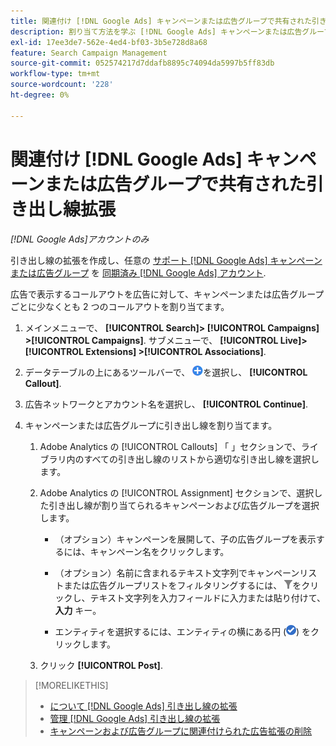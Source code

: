 ```yaml
---
title: 関連付け [!DNL Google Ads] キャンペーンまたは広告グループで共有された引き出し線拡張
description: 割り当て方法を学ぶ [!DNL Google Ads] キャンペーンまたは広告グループへの共有引き出し線の拡張
exl-id: 17ee3de7-562e-4ed4-bf03-3b5e728d8a68
feature: Search Campaign Management
source-git-commit: 052574217d7ddafb8895c74094da5997b5ff83db
workflow-type: tm+mt
source-wordcount: '228'
ht-degree: 0%

---
```


# 関連付け [!DNL Google Ads] キャンペーンまたは広告グループで共有された引き出し線拡張

*[!DNL Google Ads]アカウントのみ*

引き出し線の拡張を作成し、任意の [サポート [!DNL Google Ads] キャンペーンまたは広告グループ](/help/search-social-commerce/introduction/supported-inventory.md) を [同期済み [!DNL Google Ads] アカウント](/help/search-social-commerce/campaign-management/accounts/ad-network-account-about.md).

広告で表示するコールアウトを広告に対して、キャンペーンまたは広告グループごとに少なくとも 2 つのコールアウトを割り当てます。

1. メインメニューで、 **[!UICONTROL Search]> [!UICONTROL Campaigns] >[!UICONTROL Campaigns]**. サブメニューで、 **[!UICONTROL Live]> [!UICONTROL Extensions] >[!UICONTROL Associations]**.

1. データテーブルの上にあるツールバーで、 ![作成](/help/search-social-commerce/assets/add.png "作成")を選択し、 **[!UICONTROL Callout]**.

1. 広告ネットワークとアカウント名を選択し、 **[!UICONTROL Continue]**.

1. キャンペーンまたは広告グループに引き出し線を割り当てます。

   1. Adobe Analytics の [!UICONTROL Callouts] 「 」セクションで、ライブラリ内のすべての引き出し線のリストから適切な引き出し線を選択します。

   1. Adobe Analytics の [!UICONTROL Assignment] セクションで、選択した引き出し線が割り当てられるキャンペーンおよび広告グループを選択します。

      * （オプション）キャンペーンを展開して、子の広告グループを表示するには、キャンペーン名をクリックします。

      * （オプション）名前に含まれるテキスト文字列でキャンペーンリストまたは広告グループリストをフィルタリングするには、 ![フィルター](/help/search-social-commerce/assets/filter.png "フィルター")をクリックし、テキスト文字列を入力フィールドに入力または貼り付けて、 **入力** キー。

      * エンティティを選択するには、エンティティの横にある円 (![選択](/help/search-social-commerce/assets/include.png "選択")) をクリックします。

   1. クリック **[!UICONTROL Post]**.

>[!MORELIKETHIS]
>
>* [について [!DNL Google Ads] 引き出し線の拡張](callout-extension-about.md)
>* [管理 [!DNL Google Ads] 引き出し線の拡張](callout-extension-manage.md)
>* [キャンペーンおよび広告グループに関連付けられた広告拡張の削除](/help/search-social-commerce/campaign-management/campaigns/ad-extension-association-delete.md)
